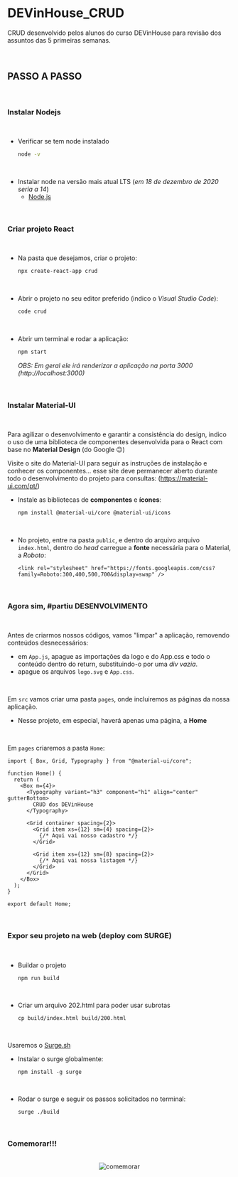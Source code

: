 # DEVinHouse_CRUD

CRUD desenvolvido pelos alunos do curso DEVinHouse para revisão dos assuntos das 5 primeiras semanas.

<br>

## PASSO A PASSO

<br>

### Instalar Nodejs

<br>

- Verificar se tem node instalado

    ```bash
    node -v
    ```

<br>

- Instalar node na versão mais atual LTS (*em 18 de dezembro de 2020 seria a 14*)
    - [Node.js](https://nodejs.org/en/download/package-manager/#windows)

<br>

### Criar projeto React

<br>

- Na pasta que desejamos, criar o projeto:

    ```bash
    npx create-react-app crud
    ```

<br>

- Abrir o projeto no seu editor preferido (indico o *Visual Studio Code*):

    ```bash
    code crud
    ```

<br>

- Abrir um terminal e rodar a aplicação:

    ```bash
    npm start
    ```

    *OBS: Em geral ele irá renderizar a aplicação na porta 3000 (http://localhost:3000)*

<br>


### Instalar Material-UI

<br>

Para agilizar o desenvolvimento e garantir a consistência do design, indico o uso de uma biblioteca de componentes desenvolvida para o React com base no **Material Design** (do Google :wink:)

Visite o site do Material-UI para seguir as instruções de instalação e conhecer os componentes... esse site deve permanecer aberto durante todo o desenvolvimento do projeto para consultas: (https://material-ui.com/pt/)

- Instale as bibliotecas de **componentes** e **ícones**:

    ```bash
    npm install @material-ui/core @material-ui/icons
    ```

<br>

- No projeto, entre na pasta `public`, e dentro do arquivo arquivo `index.html`, dentro do _head_ carregue a **fonte** necessária para o Material, a *Roboto*:

    ```
    <link rel="stylesheet" href="https://fonts.googleapis.com/css?family=Roboto:300,400,500,700&display=swap" />
    ```

<br>

### Agora sim, #partiu DESENVOLVIMENTO

<br>

Antes de criarmos nossos códigos, vamos "limpar" a aplicação, removendo conteúdos desnecessários:

- em `App.js`, apague as importações da logo e do App.css e todo o conteúdo dentro do return, substituindo-o por uma *div vazia*.
- apague os arquivos `logo.svg` e `App.css`.

<br>

Em `src` vamos criar uma pasta `pages`, onde incluiremos as páginas da nossa aplicação. 
- Nesse projeto, em especial, haverá apenas uma página, a **Home**

<br>

Em `pages` criaremos a pasta `Home`:


```
import { Box, Grid, Typography } from "@material-ui/core";

function Home() {
  return (
    <Box m={4}>
      <Typography variant="h3" component="h1" align="center" gutterBottom>
        CRUD dos DEVinHouse
      </Typography>

      <Grid container spacing={2}>
        <Grid item xs={12} sm={4} spacing={2}>
          {/* Aqui vai nosso cadastro */}
        </Grid>

        <Grid item xs={12} sm={8} spacing={2}>
          {/* Aqui vai nossa listagem */}
        </Grid>
      </Grid>
    </Box>
  );
}

export default Home;
```

<br>










### Expor seu projeto na web (deploy com SURGE)

<br>

- Buildar o projeto

    ```
    npm run build
    ```

<br>

- Criar um arquivo 202.html para poder usar subrotas

    ```
    cp build/index.html build/200.html
    ```

<br>

Usaremos o [Surge.sh](https://surge.sh/)

- Instalar o surge globalmente:

    ```
    npm install -g surge
    ```

<br>

- Rodar o surge e seguir os passos solicitados no terminal:

    ```
    surge ./build
    ```

<br>

### Comemorar!!!

<br>

<div align="center">
  <img  src='https://sorridents.com.br/wp-content/uploads/2016/01/12.gif' alt="comemorar">
</div><br>
